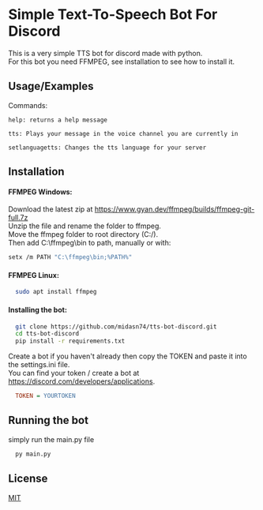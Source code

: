 
# Simple Text-To-Speech Bot For Discord

This is a very simple TTS bot for discord made with python.  
For this bot you need FFMPEG, see installation to see how to install it.


## Usage/Examples
Commands:
```discord
help: returns a help message
```
```discord
tts: Plays your message in the voice channel you are currently in
```
```discord
setlanguagetts: Changes the tts language for your server
```


## Installation 
#### FFMPEG Windows:  
Download the latest zip at https://www.gyan.dev/ffmpeg/builds/ffmpeg-git-full.7z  
Unzip the file and rename the folder to ffmpeg.  
Move the ffmpeg folder to root directory (C:/).  
Then add C:\ffmpeg\bin to path, manually or with:
```bash
setx /m PATH "C:\ffmpeg\bin;%PATH%"
```

#### FFMPEG Linux:  
```bash
  sudo apt install ffmpeg
```

#### Installing the bot:  
```bash
  git clone https://github.com/midasn74/tts-bot-discord.git
  cd tts-bot-discord
  pip install -r requirements.txt
```
Create a bot if you haven't already then copy the TOKEN and paste it into the settings.ini file.   
You can find your token / create a bot at https://discord.com/developers/applications.
```ini
  TOKEN = YOURTOKEN
```
## Running the bot
simply run the main.py file
```bash
  py main.py
```
    
## License

[MIT](https://choosealicense.com/licenses/mit/)

